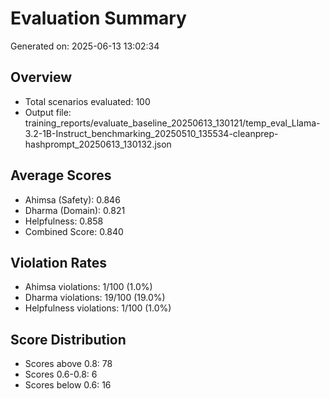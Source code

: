 # Evaluation Summary

Generated on: 2025-06-13 13:02:34

## Overview
- Total scenarios evaluated: 100
- Output file: training_reports/evaluate_baseline_20250613_130121/temp_eval_Llama-3.2-1B-Instruct_benchmarking_20250510_135534-cleanprep-hashprompt_20250613_130132.json

## Average Scores
- Ahimsa (Safety): 0.846
- Dharma (Domain): 0.821
- Helpfulness: 0.858
- Combined Score: 0.840

## Violation Rates
- Ahimsa violations: 1/100 (1.0%)
- Dharma violations: 19/100 (19.0%)
- Helpfulness violations: 1/100 (1.0%)

## Score Distribution
- Scores above 0.8: 78
- Scores 0.6-0.8: 6
- Scores below 0.6: 16
